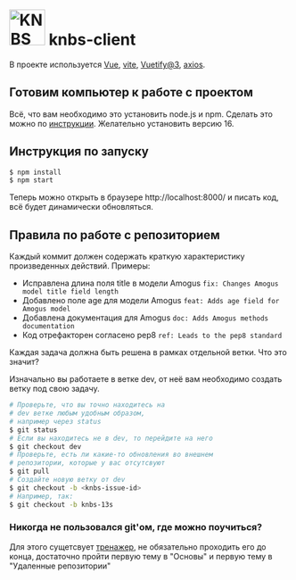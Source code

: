 # <img src="https://i.ibb.co/S5CvBX2/oie-mju-UGNgl-Fz-Kl.png" alt="KNBS" title="KNBS" width=64> knbs-client

В проекте используется [Vue](https://vuejs.org/guide/introduction.html), [vite](https://vitejs.dev/guide/), [Vuetify@3](https://next.vuetifyjs.com/en/components/all/), [axios](https://npmjs.org/axios).

## Готовим компьютер к работе с проектом

Всё, что вам необходимо это установить node.js и npm. Сделать это можно по [инструкции](https://nodejs.org/en/download/). Желательно установить версию 16.

## Инструкция по запуску

```bash
$ npm install
$ npm start
```

Теперь можно открыть в браузере http://localhost:8000/ и писать код, всё будет динамически обновляться.

## Правила по работе с репозиторием

Каждый коммит должен содержать краткую характеристику произведенных действий. Примеры:
- Исправлена длина поля title в модели Amogus
``fix: Changes Amogus model title field length
``
- Добавлено поле age для модели Amogus
``feat: Adds age field for Amogus model
``
- Добавлена документация для Amogus
``doc: Adds Amogus methods documentation``
- Код отрефакторен согласено pep8
``ref: Leads to the pep8 standard``

Каждая задача должна быть решена в рамках отдельной ветки. Что это значит?

Изначально вы работаете в ветке dev, от неё вам необходимо создать ветку под свою задачу. 

```bash
# Проверьте, что вы точно находитесь на 
# dev ветке любым удобным образом, 
# например через status
$ git status
# Если вы находитесь не в dev, то перейдите на него
$ git checkout dev
# Проверьте, есть ли какие-то обновления во внешнем
# репозитории, которые у вас отсутсвуют
$ git pull
# Создайте новую ветку от dev
$ git checkout -b <knbs-issue-id>
# Например, так:
$ git checkout -b knbs-13s
```

### Никогда не пользовался git'ом, где можно поучиться?

Для этого сущетсвует [тренажер](https://learngitbranching.js.org/?locale=ru_RU), не обязательно проходить его до конца, достаточно пройти первую тему в "Основы" и первую тему в "Удаленные репозитории"

